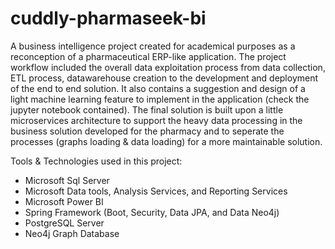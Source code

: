 # cuddly-pharmaseek-bi
A business intelligence project created for academical purposes as a reconception of a pharmaceutical ERP-like application.
The project workflow included the overall data exploitation process from data collection, ETL process, datawarehouse creation to the development and deployment of the end to end solution. It also contains a suggestion and design of a light machine learning feature to implement in the application (check the jupyter notebook contained).
The final solution is built upon a little microservices architecture to support the heavy data processing in the business solution developed for the pharmacy and to seperate the processes (graphs loading & data loading) for a more maintainable solution.

Tools & Technologies used in this project:
* Microsoft Sql Server
* Microsoft Data tools, Analysis Services, and Reporting Services
* Microsoft Power BI
* Spring Framework (Boot, Security, Data JPA, and Data Neo4j)
* PostgreSQL Server
* Neo4j Graph Database
